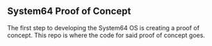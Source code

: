 ## System64 Proof of Concept
The first step to developing the System64 OS is creating a proof of concept. This repo is where the code for said proof of concept goes.
